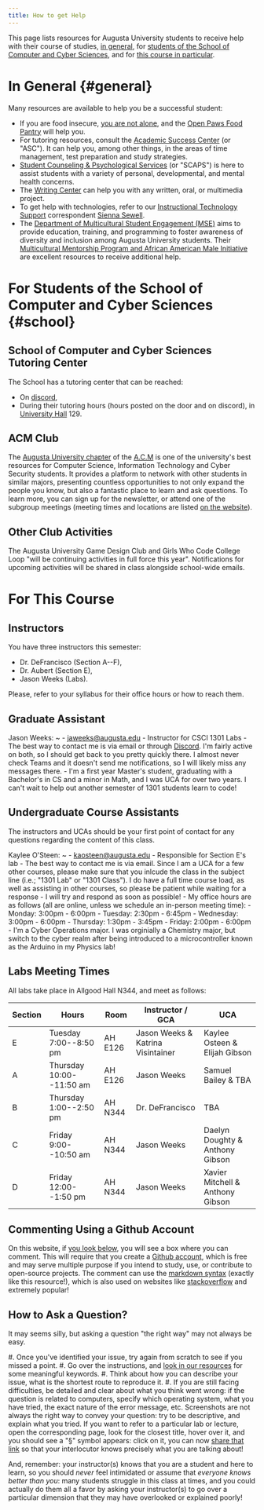 ```yaml
---
title: How to get Help
---
```


This page lists resources for Augusta University students to receive help with their course of studies, [in general](#general), for [students of the School of Computer and Cyber Sciences](#school), and for [this course in particular](#course).

# In General {#general}

Many resources are available to help you be a successful student:

- If you are food insecure, [you are not alone](https://www.wjbf.com/csra-news/nearly-36-percent-of-college-students-are-hungry/), and the [Open Paws Food Pantry](https://www.augusta.edu/student-affairs/open-paws.php) will help you.
- For tutoring resources, consult the [Academic Success Center](https://www.augusta.edu/academicsuccess/) (or "ASC"). It can help you, among other things, in the areas of time management, test preparation and study strategies.
- [Student Counseling & Psychological Services](https://www.augusta.edu/counseling/) (or "SCAPS") is here to assist students with a variety of personal, developmental, and mental health concerns.
- The [Writing Center](https://www.augusta.edu/pamplin/writingcenter/) can help you with any written, oral, or multimedia project.
- To get help with technologies, refer to our [Instructional Technology Support](https://www.augusta.edu/continuity/index.php) correspondent [Sienna Sewell](https://spots.augusta.edu/sSewell/).
- The [Department of Multicultural Student Engagement (MSE)](https://www.augusta.edu/multicultural/) aims to provide education, training, and programming to foster awareness of diversity and inclusion among Augusta University students. Their [Multicultural Mentorship Program and African American Male Initiative](https://www.augusta.edu/multicultural/programming.php) are excellent resources to receive additional help.

# For Students of the School of Computer and Cyber Sciences {#school}

## School of Computer and Cyber Sciences Tutoring Center

The School has a tutoring center that can be reached:

- On [discord](https://discord.gg/kzKtrjzCyH),
- During their tutoring hours (hours posted on the door and on discord), in [University Hall](https://map.concept3d.com/?id=824#!m/268018) 129. 

<!--
Their current opening hours are:

    Tuesday: 1pm-5pm  
    Thursday: 2pm-5pm  
    Friday: 9am-12pm  
-->

## ACM Club

The [Augusta University chapter](https://spots.augusta.edu/cyberdefense) of the [A.C.M](https://www.acm.org/ "Association for Computing Machinery") is one of the university's best resources for Computer Science, Information Technology and Cyber Security students.
It provides a platform to network with other students in similar majors, presenting countless opportunities to not only expand the people you know, but also a fantastic place to learn and ask questions.
To learn more, you can sign up for the newsletter, or attend one of the subgroup meetings (meeting times and locations are listed [on the website](https://spots.augusta.edu/cyberdefense)).

## Other Club Activities

The Augusta University Game Design Club and Girls Who Code College Loop "will be continuing activities in full force this year".  Notifications for upcoming activities will be shared in class alongside school-wide emails. 

# For This Course

## Instructors

You have three instructors this semester:

- Dr. DeFrancisco (Section A--F), 
- Dr. Aubert (Section E),
- Jason Weeks (Labs).

Please, refer to your syllabus for their office hours or how to reach them.

## Graduate Assistant

Jason Weeks:
~ 
    - <jaweeks@augusta.edu>
    - Instructor for CSCI 1301 Labs
    - The best way to contact me is via email or through [Discord](http://discordapp.com/users/269850129022976000). I'm fairly active on both, so I should get back to you pretty quickly there. I almost never check Teams and it doesn't send me notifications, so I will likely miss any messages there.
    - I'm a first year Master's student, graduating with a Bachelor's in CS and a minor in Math, and I was UCA for over two years. I can't wait to help out another semester of 1301 students learn to code!

## Undergraduate Course Assistants

The instructors and UCAs should be your first point of contact for any questions regarding the content of this class.

Kaylee O'Steen:
~ 
      - <kaosteen@augusta.edu>
    - Responsible for Section E's lab
    - The best way to contact me is via email. Since I am a UCA for a few other courses, please make sure that you inlcude the class in the subject line (i.e.; "1301 Lab" or "1301 Class"). I do have a full time course load, as well as assisting in other courses, so please be patient while waiting for a response - I will try and respond as soon as possible!
    - My office hours are as follows (all are online, unless we schedule an in-person meeting time):
        - Monday: 3:00pm - 6:00pm
        - Tuesday: 2:30pm - 6:45pm
        - Wednesday: 3:00pm - 6:00pm
        - Thursday: 1:30pm - 3:45pm
        - Friday: 2:00pm - 6:00pm
    - I'm a Cyber Operations major. I was orginially a Chemistry major, but switch to the cyber realm after being introduced to a microcontroller known as the Arduino in my Physics lab! 
<!--
For this semester, your UCAs are:
-->

<!--

Please, copy the following template, paste it outside this comment (that is, after the ">" character below, and fill it with relevant information.

First Last:
~ 
    - Email.
    - Responsible for Section X's lab.
    - Also present during Section Y's lab.
    - Best way to reach me.
    - Office hours.
    - (if you feel like it, share your major or something else personal).
-->

<!-- 
For example,

Clément Aubert:
~ 
    - <caubert@augusta.edu>
    - Responsible for Section B's lab.
    - Also present during Section C and D's labs.
    - Feel free to reach out via emails or teams. I don't frequently check discord.
    - My office hours are M. & W. 10--12.
    - I have been teaching this class for many semesters, but I am always excited to meet new students and introduce you all to programming.
-->  

<!-- 
ARCHIVES

Samuel Bailey:
~ 
    - <sambailey@augusta.edu>
    - Responsible for Section A's lab.
    - Also present during Section C and D's labs.
    - The best way to reach me is through my discord [Discord](http://discordapp.com/users/233045391325528064) and email. I check both very often. I use   Teams sometimes, but the other two are the best way to reach me.
    - My office hours are currently undecided. I am waiting till I finalize other stuff before I put them in stone.
    - I am a IT student. I enjoy video games, reading books such as Brandon Sanders Mistborn, and I run the TTPRG Pathfinder 2e in my spare time.     

Jason Weeks:
~ 
    - <jaweeks@augusta.edu>
    - Responsible for Section B's lab
    - May also be present for Section C's lab
    - The best way to contact me is via email or through [Discord](http://discordapp.com/users/269850129022976000). I'm fairly active on both, so I should get back to you pretty quickly there. I almost never check Teams and it doesn't send me notifications, so I will likely miss any messages there.
    - My office hours are as follows (all are at UH 129):
        - Tuesday: 1:00pm - 5:00pm
        - Thursday: 3:00pm - 5:00pm
        - Friday: 9:00am - 12:00pm
    - I'm a fourth year Computer Science major, Math minor and a UCA for over two years now. I can't wait to help out another semester of 1301 students learn to code!
    
Artis Carter:
~ 
    - <artcarter@augusta.edu>.
    - Responsible for Section C's lab.
    - Also present during Section F's lab.
    - Best way to reach me is via [discord](http://discordapp.com/users/730957085717561364), email, or on Teams.
    - Office hours will primarily be held on discord and teams and they are Tuesday/Thursday 8:00am-10:00am and Friday 4:00pm-6:00pm.
    - I am a senior majoring in computer science and mathematics. You can find me eating Chick-fil-A or helping someone on discord.
    
David Diestelhorst:
~ 
    - <ddiestelhorst@augusta.edu>
    - Responsible for Section D's lab.
    - Also present during Section A's and Section B's labs.
    - The best ways to reach me are either by [discord](http://discordapp.com/users/399642018822750218), by email, or by teams. 
    - My office hours are Mondays 1400-1600 (online) and Wednesdays 1330-1600 (Tutoring Center). Additionaly, I will be available for tutoring on Thursdays (1500-1700) and Fridays (1015-1145) at the Academic Success Center. 
    - I'm a computer science major, but my other academic interests include anthropology and linguistics. My hobbies include videogames, tabletop RPGs, and reading. 
    
Layla Erb:
 ~ 
    - <lerb@augusta.edu>
    - Responsible for Section E's lab.
    - The best ways to reach me are either by email or on [Discord](https://discordapp.com/users/949428446281465937).
    - My office hours are 
        - Monday 3:00pm–5:00pm in UH 129.
        - Tuesday 3:00pm–5:00pm in UH 129.
     - I am a third year Computer Science student and this is my first semester as a UCA. I'm looking forward to working with you all this semester!

Richard Kelley:
~ 
    - <RIKELLEY@augusta.edu>.
    - Responsible for Section F's lab.
    - Also present during Section E's lab.
    - I typically see discord notifications first, so feel free to ping me [there](http://discordapp.com/users/434479500953124865). Email I will see but not as fast. Teams doesn't like to send me notifications.
    - Office hours are Monday and Wednesday, 4:30-6:30pm.
    - I'm a computer science major towards the end of my degree, and I'm always happy to see new computer science students and their different approaches to solving problems.

Brandon Wilburn:
~ 
    - <bwilburn@augusta.edu>
    - N/A
    - N/A
    - Discord is the easiest way to reach me, but I will also respond to emails.
    - Available  to tutor on Mondays after 3, Wednesdays after 1, and Fridays for most of the day. If you'd like in-person tutoring, please let me know so I can put it on my schedule.
    - I'm  a computer science major interested in machine learning and its applications. I'll also be learning to use the Unity game engine over the course of this year. Tutoring is a passion of mine and I like to take unique approaches to teaching to ensure students are getting help tailored to them.
 
Daelyn Doughty:
~ 
    - <daedoughty@augusta.edu>
    - Best way to reach me is via [email](mailto:daedoughty@augusta.edu)
    - Alternatively, you can reach me on [discord](http://discordapp.com/users/730957085717561364) or on Teams.
    - Office hours will be held on discord and teams and they are Tuesday/Thursday 10:00am-11:30am.
    - I am a junior majoring in computer science. You can find me skating around campus or drinking protein.

--> 

## Labs Meeting Times

All labs take place in Allgood Hall N344, and meet as follows:

| Section | Hours | Room | Instructor / GCA | UCA
----| ------| -------------| -------------| -------------
  E | Tuesday 7:00--8:50 pm | AH E126 | Jason Weeks & Katrina Visintainer | Kaylee Osteen & Elijah Gibson
  A | Thursday 10:00--11:50 am | AH E126 | Jason Weeks | Samuel Bailey & TBA 
  B | Thursday 1:00--2:50 pm | AH N344 | Dr. DeFrancisco | TBA
  C | Friday 9:00--10:50 am | AH N344 | Jason Weeks | Daelyn Doughty & Anthony Gibson
  D | Friday 12:00--1:50 pm | AH N344 | Jason Weeks | Xavier Mitchell & Anthony Gibson


## Commenting Using a Github Account

On this website, if [you look below](#how-is-this-page), you will see a box where you can comment.
This will require that you create a [Github account](https://github.com/login), which is free and may serve multiple purpose if you intend to study, use, or contribute to open-source projects.
The comment can use the [markdown syntax](https://commonmark.org/) (exactly like this resource!), which is also used on websites like [stackoverflow](https://stackoverflow.com/editing-help) and extremely popular!

## How to Ask a Question?

It may seems silly, but asking a question "the right way" may not always be easy.

#. Once you've identified your issue, try again from scratch to see if you missed a point.
#. Go over the instructions, and [look in our resources](https://github.com/csci-1301/csci-1301.github.io/search?q=ask+a+question) for some meaningful keywords.
#. Think about how you can describe your issue, what is the shortest route to reproduce it.
#. If you are still facing difficulties, be detailed and clear about what you think went wrong: if the question is related to computers, specify which operating system, what you have tried, the exact nature of the error message, etc. Screenshots are not always the right way to convey your question: try to be descriptive, and explain what you tried. If you want to refer to a particular lab or lecture, open the corresponding page, look for the closest title, hover over it, and you should see a "§" symbol appears: click on it, you can now [share that link](https://www.wikihow.com/Copy-and-Paste-a-Link) so that your interlocutor knows precisely what you are talking about!

And, remember: your instructor(s) knows that you are a student and here to learn, so you should _never_ feel intimidated or assume that _everyone knows better than you_: many students struggle in this class at times, and you could actually do them all a favor by asking your instructor(s) to go over a particular dimension that they may have overlooked or explained poorly!
